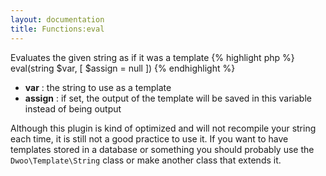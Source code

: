 ```yaml
---
layout: documentation
title: Functions:eval
---
```


Evaluates the given string as if it was a template
{% highlight php %}
eval(string $var, [ $assign = null ])
{% endhighlight %}

* **var** : the string to use as a template
* **assign** : if set, the output of the template will be saved in this variable instead of being output

Although this plugin is kind of optimized and will not recompile your string each time, it is still not a good practice to use it. If you want to have templates stored in a database or something you should probably use the `Dwoo\Template\String` class or make another class that extends it.